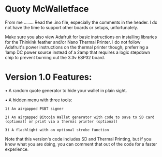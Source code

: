# Quoty McWalletface

From me ........ Read the .ino file, especially the comments in the header. I do not have the time to support other boards or setups, unfortunately.

Make sure you also view Adafruit for basic instructions on installing libraries for the ThinkInk feather and/or Nano Thermal Printer. I do not follow Adafruit's power instructions on the thermal printer though, preferring a 1amp DC power source instead of a 2amp that requires a logic stepdown chip to prevent burning out the 3.3v ESP32 board.


# Version 1.0 Features:

• A random quote generator to hide your wallet in plain sight.

• A hidden menu with three tools: 
    
    1) An airgapped PSBT signer
    
    2) An airgapped Bitcoin Wallet generator with code to save to SD card (optional) or print via a thermal printer (optional)
    
    3) A flashlight with an optional strobe function
    

Note that this version's code includes SD and Thermal Printing, but if you know what you are doing, you can comment that out of the code for a faster experience.
